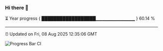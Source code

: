 ### Hi there 👋

⏳ Year progress { ██████████████████▁▁▁▁▁▁▁▁▁▁▁▁ } 60.14 %

---

⏰ Updated on Fri, 08 Aug 2025 12:35:06 GMT

![Progress Bar CI](https://github.com/liununu/liununu/workflows/Progress%20Bar%20CI/badge.svg)
